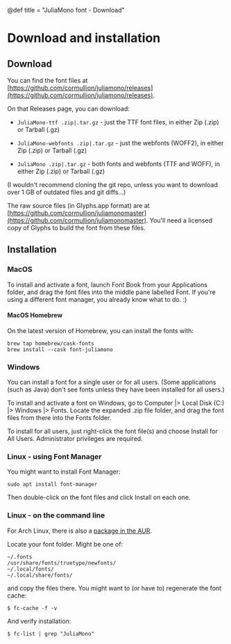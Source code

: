 @def title = "JuliaMono font - Download"

# Download and installation

## Download

You can find the font files at [https://github.com/cormullion/juliamono/releases](https://github.com/cormullion/juliamono/releases).

On that Releases page, you can download:

- `JuliaMono-ttf .zip|.tar.gz` - just the TTF font files, in either Zip (.zip) or Tarball (.gz)

- `JuliaMono-webfonts .zip|.tar.gz` - just the webfonts (WOFF2), in either Zip (.zip) or Tarball (.gz)

- `JuliaMono .zip|.tar.gz` - both fonts and webfonts (TTF and WOFF), in either Zip (.zip) or Tarball (.gz)

(I wouldn't recommend cloning the git repo, unless you want to download over 1 GB of outdated files and git diffs...)

The raw source files (in Glyphs.app format) are at [https://github.com/cormullion/juliamonomaster](https://github.com/cormullion/juliamonomaster). You'll need a licensed copy of Glyphs to build the font from these files.

## Installation

### MacOS

To install and activate a font, launch Font Book from your Applications folder, and drag the font files into the middle pane labelled Font. If you're using a different font manager, you already know what to do. :)

#### MacOS Homebrew

On the latest version of Homebrew, you can install the fonts with:

```
brew tap homebrew/cask-fonts
brew install --cask font-juliamono
```

### Windows

You can install a font for a single user or for all users. (Some applications (such as Java) don't see fonts unless they have been installed for all users.)

To install and activate a font on Windows, go to Computer |> Local Disk (C:) |> Windows |> Fonts. Locate the expanded .zip file folder, and drag the font files from there into the Fonts folder.

To install for all users, just right-click the font file(s) and choose Install for All Users. Administrator privileges are required.

### Linux - using Font Manager

You might want to install Font Manager:

```
sudo apt install font-manager
```

Then double-click on the font files and click Install on each one.

### Linux - on the command line

For Arch Linux, there is also a [package in the AUR](https://aur.archlinux.org/packages/ttf-juliamono/).

Locate your font folder. Might be one of:

```
~/.fonts
/usr/share/fonts/truetype/newfonts/
~/.local/fonts/
~/.local/share/fonts/
```

and copy the files there. You might want to (or have to) regenerate the font cache:

```
$ fc-cache -f -v
```

And verify installation:

```
$ fc-list | grep "JuliaMono"
```
